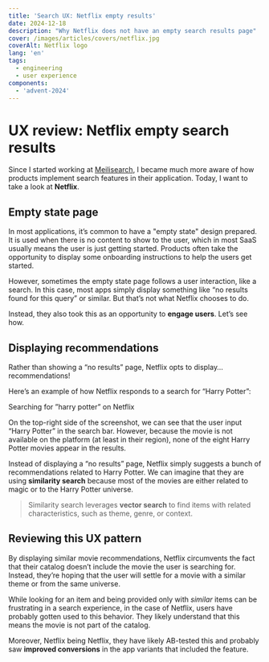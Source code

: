 ```yaml
---
title: 'Search UX: Netflix empty results'
date: 2024-12-18
description: "Why Netflix does not have an empty search results page"
cover: /images/articles/covers/netflix.jpg
coverAlt: Netflix logo
lang: 'en'
tags:
  - engineering
  - user experience
components:
  - 'advent-2024'
---
```


# UX review: Netflix empty search results

Since I started working at [Meilisearch](https://meilisearch.com?ref=laurentcazanove.com), I became much more aware of how products implement search features in their application. Today, I want to take a look at **Netflix**.

## Empty state page

In most applications, it’s common to have a "empty state" design prepared. It is used when there is no content to show to the user, which in most SaaS usually means the user is just getting started. Products often take the opportunity to display some onboarding instructions to help the users get started.

However, sometimes the empty state page follows a user interaction, like a search. In this case, most apps simply display something like “no results found for this query” or similar. But that’s not what Netflix chooses to do.

Instead, they also took this as an opportunity to **engage users**. Let’s see how.

## Displaying recommendations

Rather than showing a “no results” page, Netflix opts to display… recommendations!

Here’s an example of how Netflix responds to a search for “Harry Potter”:

<article-image src="/images/articles/screenshot-netflix-search-harry-potter.png" alt="Screenshot of Netflix search results for the ’harry potter’ query showing many movies related to magic, but not Harry Potter" title="Netflix search results">
Searching for ”harry potter” on Netflix
</article-image>

On the top-right side of the screenshot, we can see that the user input “Harry Potter” in the search bar. However, because the movie is not available on the platform (at least in their region), none of the eight Harry Potter movies appear in the results.

Instead of displaying a “no results” page, Netflix simply suggests a bunch of recommendations related to Harry Potter. We can imagine that they are using **similarity search** because most of the movies are either related to magic or to the Harry Potter universe.

> Similarity search leverages **vector search** to find items with related characteristics, such as theme, genre, or context.

## Reviewing this UX pattern

By displaying similar movie recommendations, Netflix circumvents the fact that their catalog doesn’t include the movie the user is searching for. Instead, they’re hoping that the user will settle for a movie with a similar theme or from the same universe.

While looking for an item and being provided only with _similar_ items can be frustrating in a search experience, in the case of Netflix, users have probably gotten used to this behavior. They likely understand that this means the movie is not part of the catalog.

Moreover, Netflix being Netflix, they have likely AB-tested this and probably saw **improved conversions** in the app variants that included the feature.
